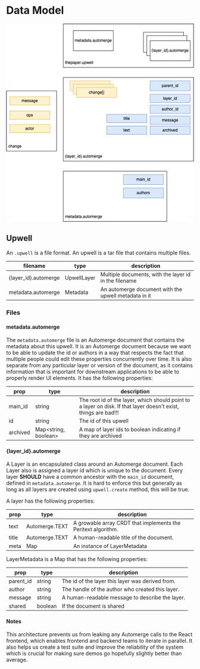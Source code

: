 # Data Model

![upwell](upwell-v0.drawio.png)

## Upwell 

An `.upwell` is a file format. An upwell is a tar file that contains multiple files. 

| filename | type | description
| --- | --- | --- | 
| {layer_id}.automerge | UpwellLayer | Multiple documents, with the layer id in the filename
| metadata.automerge | Metadata | An automerge document with the upwell metadata in it

### Files
#### metadata.automerge


The `metadata.automerge` file is an Automerge document that contains the metadata about this upwell. It is an Automerge document because we want to be able to update the id or authors in a way that respects the fact that multiple people could edit these properties concurrently over time. It is also separate from any particular layer or version of the document, as it contains information that is important for downstream applications to be able to properly render UI elements. It has the following properties:

| prop | type | description 
| --- | --- | --- 
| main_id | string | The root id of the layer, which should point to a layer on disk. If that layer doesn't exist, things are bad!!! 
| id | string | The id of this upwell 
| archived | Map<string, boolean> | A map of layer ids to boolean indicating if they are archived

#### {layer_id}.automerge

A Layer is an encapsulated class around an Automerge document. Each Layer also is assigned a layer id which is unique to the document. Every layer **SHOULD** have a common ancestor with the `main_id` document, defined in `metadata.automerge`. It is hard to enforce this but generally as long as all layers are created using `upwell.create` method, this will be true.

A layer has the following properties:

| prop | type | description
| --- | --- | --- | 
| text | Automerge.TEXT | A growable array CRDT that implements the Peritext algorithm.
| title | Automerge.TEXT | A human-readable title of the document.
| meta | Map | An instance of LayerMetadata

LayerMetadata is a Map that has the following properties:

| prop | type | description
| --- | --- | --- | 
| parent_id | string | The id of the layer this layer was derived from.
| author | string | The handle of the author who created this layer. 
| message | string | A human-readable message to describe the layer.
| shared | boolean | If the document is shared

#### Notes

This architecture prevents us from leaking any Automerge calls to the React frontend, which enables frontend and backend teams to iterate in parallel. It also helps us create a test suite and improve the reliability of the system which is crucial for making sure demos go hopefully slightly better than average.
